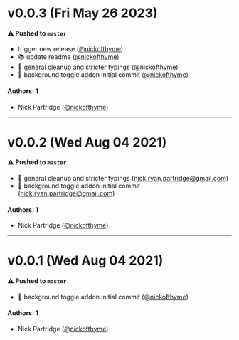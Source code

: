 # v0.0.3 (Fri May 26 2023)

#### ⚠️ Pushed to `master`

- trigger new release ([@nickofthyme](https://github.com/nickofthyme))
- :books: update readme ([@nickofthyme](https://github.com/nickofthyme))
- :broom: general cleanup and stricter typings ([@nickofthyme](https://github.com/nickofthyme))
- :rainbow: background toggle addon initial commit ([@nickofthyme](https://github.com/nickofthyme))

#### Authors: 1

- Nick Partridge ([@nickofthyme](https://github.com/nickofthyme))

---

# v0.0.2 (Wed Aug 04 2021)

#### ⚠️ Pushed to `master`

- :broom: general cleanup and stricter typings (nick.ryan.partridge@gmail.com)
- :rainbow: background toggle addon initial commit (nick.ryan.partridge@gmail.com)

#### Authors: 1

- Nick Partridge ([@nickofthyme](https://github.com/nickofthyme))

---

# v0.0.1 (Wed Aug 04 2021)

#### ⚠️ Pushed to `master`

- :rainbow: background toggle addon initial commit ([@nickofthyme](https://github.com/nickofthyme))

#### Authors: 1

- Nick Partridge ([@nickofthyme](https://github.com/nickofthyme))
